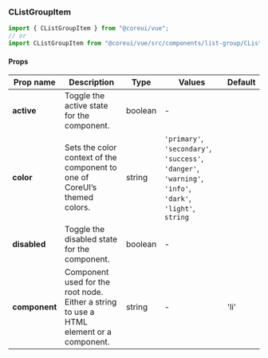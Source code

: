 ### CListGroupItem

```jsx
import { CListGroupItem } from "@coreui/vue";
// or
import CListGroupItem from "@coreui/vue/src/components/list-group/CListGroupItem";
```

#### Props

| Prop name     | Description                                                                             | Type    | Values                                                                                                    | Default |
| ------------- | --------------------------------------------------------------------------------------- | ------- | --------------------------------------------------------------------------------------------------------- | ------- |
| **active**    | Toggle the active state for the component.                                              | boolean | -                                                                                                         |         |
| **color**     | Sets the color context of the component to one of CoreUI’s themed colors.               | string  | `'primary'`, `'secondary'`, `'success'`, `'danger'`, `'warning'`, `'info'`, `'dark'`, `'light'`, `string` |         |
| **disabled**  | Toggle the disabled state for the component.                                            | boolean | -                                                                                                         |         |
| **component** | Component used for the root node. Either a string to use a HTML element or a component. | string  | -                                                                                                         | 'li'    |
